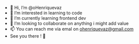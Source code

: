 - 👋 Hi, I’m @oHenriquevaz
- 👀 I’m interested in learning to code
- 🌱 I’m currently learning frontend dev
- 💞️ I’m looking to collaborate on anything i might add value
- 📫 You can reach me via emal on ohenriquevaz@gmail.com
- See you there ! 👋
